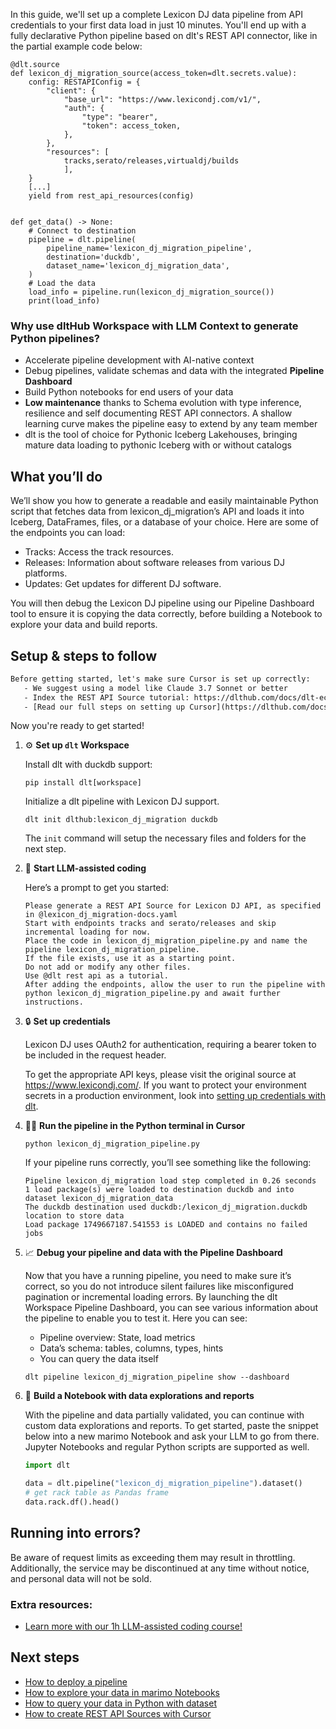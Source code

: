In this guide, we'll set up a complete Lexicon DJ data pipeline from API credentials to your first data load in just 10 minutes. You'll end up with a fully declarative Python pipeline based on dlt's REST API connector, like in the partial example code below:

```python-outcome
@dlt.source
def lexicon_dj_migration_source(access_token=dlt.secrets.value):
    config: RESTAPIConfig = {
        "client": {
            "base_url": "https://www.lexicondj.com/v1/",
            "auth": {
                "type": "bearer",
                "token": access_token,
            },
        },
        "resources": [
            tracks,serato/releases,virtualdj/builds
            ],
    }
    [...]
    yield from rest_api_resources(config)


def get_data() -> None:
    # Connect to destination
    pipeline = dlt.pipeline(
        pipeline_name='lexicon_dj_migration_pipeline',
        destination='duckdb',
        dataset_name='lexicon_dj_migration_data', 
    )
    # Load the data
    load_info = pipeline.run(lexicon_dj_migration_source())
    print(load_info) 
```

### Why use dltHub Workspace with LLM Context to generate Python pipelines?

- Accelerate pipeline development with AI-native context
- Debug pipelines, validate schemas and data with the integrated **Pipeline Dashboard**
- Build Python notebooks for end users of your data
- **Low maintenance** thanks to Schema evolution with type inference, resilience and self documenting REST API connectors. A shallow learning curve makes the pipeline easy to extend by any team member
- dlt is the tool of choice for Pythonic Iceberg Lakehouses, bringing mature data loading to pythonic Iceberg with or without catalogs

## What you’ll do

We’ll show you how to generate a readable and easily maintainable Python script that fetches data from lexicon_dj_migration’s API and loads it into Iceberg, DataFrames, files, or a database of your choice. Here are some of the endpoints you can load:

- Tracks: Access the track resources.
- Releases: Information about software releases from various DJ platforms.
- Updates: Get updates for different DJ software.

You will then debug the Lexicon DJ pipeline using our Pipeline Dashboard tool to ensure it is copying the data correctly, before building a Notebook to explore your data and build reports.

## Setup & steps to follow

```default
Before getting started, let's make sure Cursor is set up correctly:
   - We suggest using a model like Claude 3.7 Sonnet or better
   - Index the REST API Source tutorial: https://dlthub.com/docs/dlt-ecosystem/verified-sources/rest_api/ and add it to context as **@dlt rest api**
   - [Read our full steps on setting up Cursor](https://dlthub.com/docs/dlt-ecosystem/llm-tooling/cursor-restapi#23-configuring-cursor-with-documentation)
```

Now you're ready to get started!

1. ⚙️ **Set up `dlt` Workspace**
    
    Install dlt with duckdb support:
    ```shell
    pip install dlt[workspace]
    ```

    Initialize a dlt pipeline with Lexicon DJ support.
    ```shell
    dlt init dlthub:lexicon_dj_migration duckdb
    ```

    The `init` command will setup the necessary files and folders for the next step.
    
2. 🤠 **Start LLM-assisted coding**
    
    Here’s a prompt to get you started:
    
    ```prompt
    Please generate a REST API Source for Lexicon DJ API, as specified in @lexicon_dj_migration-docs.yaml 
    Start with endpoints tracks and serato/releases and skip incremental loading for now. 
    Place the code in lexicon_dj_migration_pipeline.py and name the pipeline lexicon_dj_migration_pipeline. 
    If the file exists, use it as a starting point. 
    Do not add or modify any other files. 
    Use @dlt rest api as a tutorial. 
    After adding the endpoints, allow the user to run the pipeline with python lexicon_dj_migration_pipeline.py and await further instructions.
    ```

    
3. 🔒 **Set up credentials** 
    
    Lexicon DJ uses OAuth2 for authentication, requiring a bearer token to be included in the request header.
    
    To get the appropriate API keys, please visit the original source at https://www.lexicondj.com/.
    If you want to protect your environment secrets in a production environment, look into [setting up credentials with dlt](https://dlthub.com/docs/walkthroughs/add_credentials).
    
4. 🏃‍♀️ **Run the pipeline in the Python terminal in Cursor**
    
    ```shell
    python lexicon_dj_migration_pipeline.py
    ```
    
    If your pipeline runs correctly, you’ll see something like the following:
    
    ```shell
    Pipeline lexicon_dj_migration load step completed in 0.26 seconds
    1 load package(s) were loaded to destination duckdb and into dataset lexicon_dj_migration_data
    The duckdb destination used duckdb:/lexicon_dj_migration.duckdb location to store data
    Load package 1749667187.541553 is LOADED and contains no failed jobs
    ```
    
5. 📈 **Debug your pipeline and data with the Pipeline Dashboard**

    Now that you have a running pipeline, you need to make sure it’s correct, so you do not introduce silent failures like misconfigured pagination or incremental loading errors. By launching the dlt Workspace Pipeline Dashboard, you can see various information about the pipeline to enable you to test it. Here you can see:
    - Pipeline overview: State, load metrics
    - Data’s schema: tables, columns, types, hints
    - You can query the data itself
    
    ```shell
    dlt pipeline lexicon_dj_migration_pipeline show --dashboard
    ```
    
6. 🐍 **Build a Notebook with data explorations and reports**

    With the pipeline and data partially validated, you can continue with custom data explorations and reports. To get started, paste the snippet below into a new marimo Notebook and ask your LLM to go from there. Jupyter Notebooks and regular Python scripts are supported as well.

    
    ```python
    import dlt

   data = dlt.pipeline("lexicon_dj_migration_pipeline").dataset()
   # get rack table as Pandas frame
   data.rack.df().head()
    ```

## Running into errors?

Be aware of request limits as exceeding them may result in throttling. Additionally, the service may be discontinued at any time without notice, and personal data will not be sold.

### Extra resources:

- [Learn more with our 1h LLM-assisted coding course!](https://www.youtube.com/watch?v=GGid70rnJuM)

## Next steps

- [How to deploy a pipeline](https://dlthub.com/docs/walkthroughs/deploy-a-pipeline)
- [How to explore your data in marimo Notebooks](https://dlthub.com/docs/general-usage/dataset-access/marimo)
- [How to query your data in Python with dataset](https://dlthub.com/docs/general-usage/dataset-access/dataset)
- [How to create REST API Sources with Cursor](https://dlthub.com/docs/dlt-ecosystem/llm-tooling/cursor-restapi)